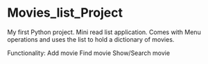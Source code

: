 # Movies_list_Project

My first Python project.
Mini read list application.
Comes with Menu operations and uses the list to hold a dictionary of movies.

Functionality:
Add movie
Find movie
Show/Search movie
